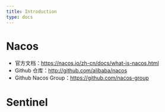 ```yaml
---
title: Introduction
type: docs
---
```




# Nacos

- 官方文档：https://nacos.io/zh-cn/docs/what-is-nacos.html
- Github 仓库：http://github.com/alibaba/nacos
- Github Nacos Group：https://github.com/nacos-group



# Sentinel

